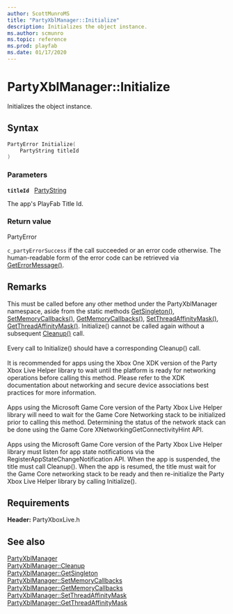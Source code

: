 ```yaml
---
author: ScottMunroMS
title: "PartyXblManager::Initialize"
description: Initializes the object instance.
ms.author: scmunro
ms.topic: reference
ms.prod: playfab
ms.date: 01/17/2020
---
```


# PartyXblManager::Initialize  

Initializes the object instance.  

## Syntax  
  
```cpp
PartyError Initialize(  
    PartyString titleId  
)  
```  
  
### Parameters  
  
**`titleId`** &nbsp; [PartyString](../../../../../networking/reference/typedefs.md)  
  
The app's PlayFab Title Id.  
  
  
### Return value  
PartyError
  
```c_partyErrorSuccess``` if the call succeeded or an error code otherwise. The human-readable form of the error code can be retrieved via [GetErrorMessage()](partyxblmanager_geterrormessage.md).
  
## Remarks  
  
This must be called before any other method under the PartyXblManager namespace, aside from the static methods [GetSingleton()](partyxblmanager_getsingleton.md), [SetMemoryCallbacks()](partyxblmanager_setmemorycallbacks.md), [GetMemoryCallbacks()](partyxblmanager_getmemorycallbacks.md), [SetThreadAffinityMask()](partyxblmanager_setthreadaffinitymask.md), [GetThreadAffinityMask()](partyxblmanager_getthreadaffinitymask.md). Initialize() cannot be called again without a subsequent [Cleanup()](partyxblmanager_cleanup.md) call. <br /><br /> Every call to Initialize() should have a corresponding Cleanup() call.   <br /><br /> It is recommended for apps using the Xbox One XDK version of the Party Xbox Live Helper library to wait until the platform is ready for networking operations before calling this method. Please refer to the XDK documentation about networking and secure device associations best practices for more information.   <br /><br /> Apps using the Microsoft Game Core version of the Party Xbox Live Helper library will need to wait for the Game Core Networking stack to be initialized prior to calling this method. Determining the status of the network stack can be done using the Game Core XNetworkingGetConnectivityHint API.   <br /><br /> Apps using the Microsoft Game Core version of the Party Xbox Live Helper library must listen for app state notifications via the RegisterAppStateChangeNotification API. When the app is suspended, the title must call Cleanup(). When the app is resumed, the title must wait for the Game Core networking stack to be ready and then re-initialize the Party Xbox Live Helper library by calling Initialize().
  
## Requirements  
  
**Header:** PartyXboxLive.h
  
## See also  
[PartyXblManager](../partyxblmanager.md)  
[PartyXblManager::Cleanup](partyxblmanager_cleanup.md)  
[PartyXblManager::GetSingleton](partyxblmanager_getsingleton.md)  
[PartyXblManager::SetMemoryCallbacks](partyxblmanager_setmemorycallbacks.md)  
[PartyXblManager::GetMemoryCallbacks](partyxblmanager_getmemorycallbacks.md)  
[PartyXblManager::SetThreadAffinityMask](partyxblmanager_setthreadaffinitymask.md)  
[PartyXblManager::GetThreadAffinityMask](partyxblmanager_getthreadaffinitymask.md)
  
  
